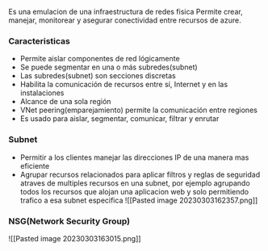 Es una emulacion de una infraestructura de redes fisica
Permite crear, manejar, monitorear y asegurar conectividad entre recursos de azure.
### Caracteristicas
-   Permite aislar componentes de red lógicamente
-   Se puede segmentar en una o más subredes(subnet)
-   Las subredes(subnet) son secciones discretas
-   Habilita la comunicación de recursos entre sí, Internet y en las instalaciones
-   Alcance de una sola región
-   VNet peering(emparejamiento) permite la comunicación entre regiones
-   Es usado para aislar, segmentar, comunicar, filtrar y enrutar
### Subnet
- Permitir a los clientes manejar las direcciones IP de una manera mas eficiente
- Agrupar recursos relacionados para aplicar filtros y reglas de seguridad atraves de multiples recursos en una subnet, por ejemplo agrupando todos los recursos que alojan una aplicacion web y solo permitiendo trafico a esa subnet especifica
![[Pasted image 20230303162357.png]]
### NSG(Network Security Group)
![[Pasted image 20230303163015.png]]
